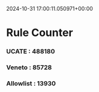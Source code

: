 2024-10-31 17:00:11.050971+00:00
# Rule Counter 
 ### UCATE : 488180

 ### Veneto : 85728

 ### Allowlist : 13930